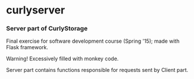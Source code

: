 # curlyserver
### Server part of CurlyStorage

Final exercise for software development course (Spring '15); made with Flask framework. 

Warning! Excessively filled with monkey code.

Server part contains functions responsible for requests sent by Client part.
